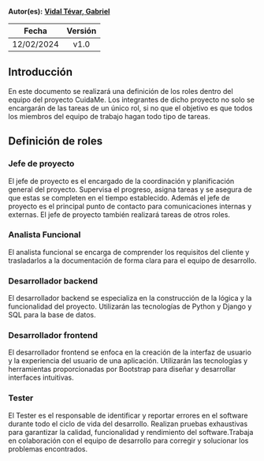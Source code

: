 ﻿**Autor(es):** **[Vidal Tévar, Gabriel](../grupo)**


|**Fecha**|**Versión**|
| :-: | :-: |
|12/02/2024|v1.0|


## Introducción
En este documento se realizará una definición de los roles dentro del equipo del proyecto CuidaMe. Los integrantes de dicho proyecto no solo se encargarán de las tareas de un único rol, si no que el objetivo es que todos los miembros del equipo de trabajo hagan todo tipo de tareas.

## Definición de roles
### Jefe de proyecto
El jefe de proyecto es el encargado de la coordinación y planificación general del proyecto. Supervisa el progreso, asigna tareas y se asegura de que estas se completen en el tiempo establecido. Además el jefe de proyecto es el principal punto de contacto para comunicaciones internas y externas. El jefe de proyecto también realizará tareas de otros roles.

### Analista Funcional
El analista funcional se encarga de comprender los requisitos del cliente y trasladarlos a la documentación de forma clara para el equipo de desarrollo.

### Desarrollador backend
El desarrollador backend se especializa en la construcción de la lógica y la funcionalidad del proyecto. Utilizarán las tecnologías de Python y Django y SQL para la base de datos.

### Desarrollador frontend
El desarrollador frontend se enfoca en la creación de la interfaz de usuario y la experiencia del usuario de una aplicación. Utilizarán las tecnologías y herramientas proporcionadas por Bootstrap para diseñar y desarrollar interfaces intuitivas.

### Tester
El Tester es el responsable de identificar y reportar errores en el software durante todo el ciclo de vida del desarrollo. Realizan pruebas exhaustivas para garantizar la calidad, funcionalidad y rendimiento del software.Trabaja en colaboración con el equipo de desarrollo para corregir y solucionar los problemas encontrados.

